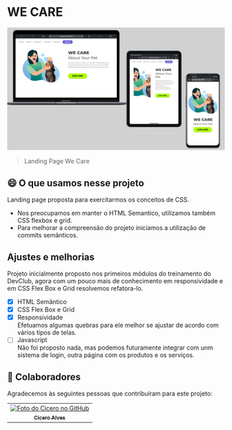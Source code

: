 # WE CARE

<img class="screens" src="./assets/screens.jpg" alt="screen">

> Landing Page We Care
## 😄 O que usamos nesse projeto
Landing page proposta para exercitarmos os conceitos de CSS.
- Nos preocupamos em manter o HTML Semantico, utilizamos também CSS flexbox e grid.
- Para melhorar a compreensão do projeto iniciamos a utilização de commits semânticos.

## Ajustes e melhorias

Projeto inicialmente proposto nos primeiros módulos do treinamento do DevClub, agora com um pouco mais de conhecimento em responsividade e em CSS Flex Box e Grid resolvemos refatora-lo.

- [X] HTML Semântico
- [x] CSS Flex Box e Grid
- [x] Responsividade<br> Efetuamos algumas quebras para ele melhor se ajustar de acordo com vários tipos de telas.
- [ ] Javascript<br>Não foi proposto nada, mas podemos futuramente integrar com unm sistema de login, outra página com os produtos e os serviços.

## 🤝 Colaboradores

Agradecemos às seguintes pessoas que contribuíram para este projeto:

<table>
  <tr>
    <td align="center">
      <a href="#">
        <img src="https://avatars.githubusercontent.com/u/92452033?s=400&u=d705c501ff5c395a3008850d6164914b49b1e5cf&v=4" width="100px;" alt="Foto do Cicero no GitHub"/><br>
        <sub> 
          <b>Cicero Alves</b>
        </sub>
      </a>
</table>